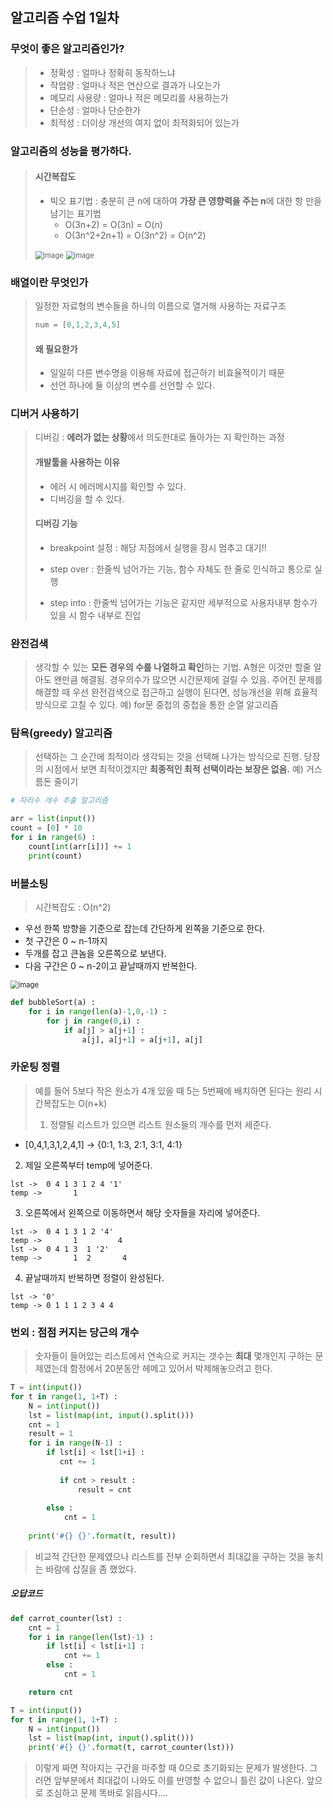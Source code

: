 ## 알고리즘 수업 1일차

### 무엇이 좋은 알고리즘인가?

>- 정확성 : 얼마나 정확히 동작하느냐
>- 작업량 : 얼마나 적은 연산으로 결과가 나오는가
>- 메모리 사용량 : 얼마나 적은 메모리를 사용하는가
>- 단순성 : 얼마나 단순한가
>- 최적성 : 더이상 개선의 여지 없이 최적화되어 있는가
>
> 


### 알고리즘의 성능을 평가하다.

> #### 시간복잡도 
>
> - 빅오 표기법 : 충분히 큰 n에 대하여 **가장 큰 영향력을 주는 n**에 대한 항 만을 남기는 표기법
>   - O(3n+2) = O(3n) = O(n)
>   - O(3n^2+2n+1) = O(3n^2) = O(n^2)
>
> <img src="https://user-images.githubusercontent.com/53211781/73412565-558b7600-434c-11ea-9c6c-c3602d0a193a.png" alt="image" style="zoom:80%;" />
>
> <img src="https://user-images.githubusercontent.com/53211781/73412565-558b7600-434c-11ea-9c6c-c3602d0a193a.png" alt="image" style="zoom:80%;" />



### 배열이란 무엇인가

> 일정한 자료형의 변수들을 하나의 이름으로 열거해 사용하는 자료구조
>
> ```python
> num = [0,1,2,3,4,5]
> ```
>
> #### 왜 필요한가
>
> - 일일히 다른 변수명을 이용해 자료에 접근하기 비효율적이기 때문
> - 선언 하나에 둘 이상의 변수를 선언할 수 있다. 



### 디버거 사용하기

> 디버깅 :  **에러가 없는 상황**에서 의도한대로 돌아가는 지 확인하는 과정
>
> #### 개발툴을 사용하는 이유 
>
> - 에러 시 에러메시지를 확인할 수 있다. 
> - 디버깅을 할 수 있다. 
>
> 
>
> #### 디버깅 기능
>
> - breakpoint 설정 : 해당 지점에서 실행을 잠시 멈추고 대기!!
>
> - step over :  한줄씩 넘어가는 기능, 함수 자체도 한 줄로 인식하고 통으로 실행
> - step into : 한줄씩 넘어가는 기능은 같지만 세부적으로 사용자내부 함수가 있을 시 함수 내부로 진입



### 완전검색

> 생각할 수 있는 **모든 경우의 수를 나열하고 확인**하는 기법. A형은 이것만 할줄 알아도 왠만큼 해결됨. 경우의수가 많으면 시간문제에 걸릴 수 있음. 주어진 문제를 해결할 때 우선 완전검색으로 접근하고 실행이 된다면, 성능개선을 위해 효율적 방식으로 고칠 수 있다. 
예) for문 중첩의 중첩을 통한 순열 알고리즘

### 탐욕(greedy) 알고리즘

> 선택하는 그 순간에 최적이라 생각되는 것을 선택해 나가는 방식으로 진행. 당장의 시점에서 보면 최적이겠지만 **최종적인 최적 선택이라는 보장은 없음.**
예) 거스름돈 줄이기 
```python
# 자리수 개수 추출 알고리즘

arr = list(input())
count = [0] * 10 
for i in range(6) : 
    count[int(arr[i])] += 1
    print(count)
```

### 버블소팅
> 시간복잡도 : O(n^2)
- 우선 한쪽 방향을 기준으로 잡는데 간단하게 왼쪽을 기준으로 한다. 
- 첫 구간은 0 ~ n-1까지
- 두개를 잡고 큰놈을 오른쪽으로 보낸다.
- 다음 구간은 0 ~ n-2이고 끝날때까지 반복한다.
<img src="https://user-images.githubusercontent.com/53211781/73422613-e4a88600-436c-11ea-9f68-2b15101e3e4d.png" alt="image" style="zoom:80%;" />

```python
def bubbleSort(a) : 
    for i in range(len(a)-1,0,-1) : 
        for j in range(0,i) : 
            if a[j] > a[j+1] : 
                a[j], a[j+1] = a[j+1], a[j]
```

### 카운팅 정렬
> 예를 들어 5보다 작은 원소가 4개 있을 때 5는 5번째에 배치하면 된다는 원리
> 시간복잡도는 O(n+k)
>
> 1. 정렬될 리스트가 있으면 리스트 원소들의 개수를 먼저 세준다.
 - [0,4,1,3,1,2,4,1] -> {0:1, 1:3, 2:1, 3:1, 4:1}
 2.  제일 오른쪽부터 temp에 넣어준다. 
 ```
 lst ->  0 4 1 3 1 2 4 '1'
 temp ->       1
 ```
 3. 오른쪽에서 왼쪽으로 이동하면서 해당 숫자들을 자리에 넣어준다. 
 ```
 lst ->  0 4 1 3 1 2 '4' 
 temp ->       1         4
 lst ->  0 4 1 3  1 '2'  
 temp ->       1  2       4
 ```
 4. 끝날때까지 반복하면 정렬이 완성된다. 
 ```
 lst -> '0'   
 temp -> 0 1 1 1 2 3 4 4
 ```

### 번외 : 점점 커지는 당근의 개수
> 숫자들이 들어있는 리스트에서 연속으로 커지는 갯수는 **최대** 몇개인지 구하는 문제였는데 함정에서 20분동안 헤메고 있어서 박제해놓으려고 한다. 

```python
T = int(input())
for t in range(1, 1+T) : 
    N = int(input())
    lst = list(map(int, input().split()))
    cnt = 1
    result = 1
    for i in range(N-1) :
        if lst[i] < lst[1+i] :
           cnt += 1
    
           if cnt > result :
               result = cnt
    
        else :
            cnt = 1
    
    print('#{} {}'.format(t, result))
```
> 비교적 간단한 문제였으나 리스트를 전부 순회하면서 최대값을 구하는 것을 놓치는 바람에 삽질을 좀 했었다. 

##### 오답코드
```python
def carrot_counter(lst) :
    cnt = 1
    for i in range(len(lst)-1) :
        if lst[i] < lst[i+1] :
            cnt += 1
        else :
            cnt = 1

    return cnt

T = int(input())
for t in range(1, 1+T) :
    N = int(input())
    lst = list(map(int, input().split()))
    print('#{} {}'.format(t, carrot_counter(lst)))
```
> 이렇게 짜면 작아지는 구간을 마주할 때 0으로 초기화되는 문제가 발생한다. 그러면 앞부분에서 최대값이 나와도 이를 반영할 수 없으니 틀린 값이 나온다. 앞으로 조심하고 문제 똑바로 읽읍시다....
